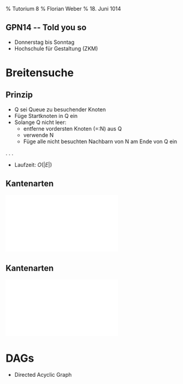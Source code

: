 % Tutorium 8
% Florian Weber
% 18. Juni 1014

GPN14 -- Told you so
--------------------

* Donnerstag bis Sonntag
* Hochschule für Gestaltung (ZKM)

Breitensuche
============

Prinzip
-------

* Q sei Queue zu besuchender Knoten
* Füge Startknoten in Q ein
* Solange Q nicht leer:
	* entferne vordersten Knoten (=:N) aus Q
	* verwende N
	* Füge alle nicht besuchten Nachbarn von N am Ende von Q ein

. . .

* Laufzeit: $O(|E|)$

Kantenarten
-----------

![](kanten.pdf)

Kantenarten
-----------

![](kanten2.pdf)

DAGs
====

* Directed Acyclic Graph
